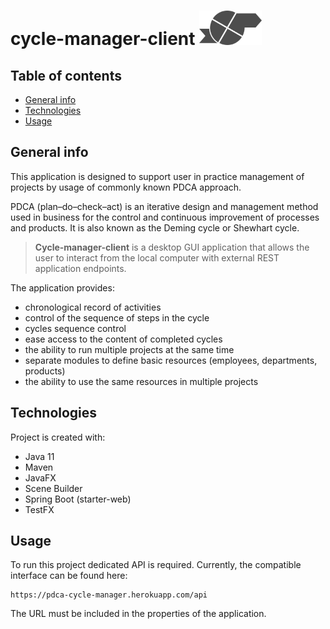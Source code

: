 # cycle-manager-client <img src="/src/main/resources/io/github/danielzyla/pdcaclient/img/logo.png" width="100">

## Table of contents
* [General info](#general-info)
* [Technologies](#technologies)
* [Usage](#usage)

## General info
This application is designed to support user in practice management of projects by usage of commonly known PDCA approach.

PDCA (plan–do–check–act) is an iterative design and management method used in business for the control and continuous improvement of processes and products. It is also known as the Deming cycle or Shewhart cycle.

> **Cycle-manager-client** is a desktop GUI application that allows the user to interact from the local computer with external REST application endpoints.

The application provides:
- chronological record of activities
- control of the sequence of steps in the cycle
- cycles sequence control
- ease access  to the content of completed cycles
- the ability to run multiple projects at the same time
- separate modules to define basic resources (employees, departments, products)
- the ability to use the same resources in multiple projects
	
## Technologies
Project is created with:
* Java 11
* Maven
* JavaFX
* Scene Builder
* Spring Boot (starter-web)
* TestFX
	
## Usage
To run this project dedicated API is required. Currently, the compatible interface can be found here:
```
https://pdca-cycle-manager.herokuapp.com/api
```
The URL must be included in the properties of the application.
